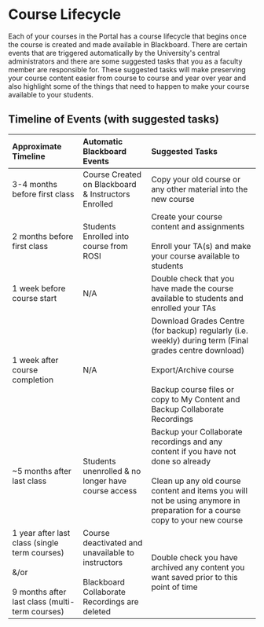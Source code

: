 # Course Lifecycle

Each of your courses in the Portal has a course lifecycle that begins once the course is created and made available in Blackboard. There are certain events that are triggered automatically by the University's central administrators and there are some suggested tasks that you as a faculty member are responsible for. These suggested tasks will make preserving your course content easier from course to course and year over year and also highlight some of the things that need to happen to make your course available to your students.

## Timeline of Events (with suggested tasks)

|Approximate Timeline|Automatic Blackboard Events|Suggested Tasks|
|:------|:-----|:----|
|3-4 months before first class|Course Created on Blackboard & Instructors Enrolled|Copy your old course or any other material into the new course|
|2 months before first class|Students Enrolled into course from ROSI|Create your course content and assignments <br><br>Enroll your TA(s) and make your course available to students|
|1 week before course start|N/A|Double check that you have made the course available to students and enrolled your TAs|
|1 week after course completion |N/A|Download Grades Centre (for backup)	regularly (i.e. weekly) during term (Final grades centre download)<br><br> Export/Archive course<br><br>Backup course files or copy to My Content and Backup Collaborate Recordings|
|~5 months after last class|Students unenrolled & no longer have course access|Backup your Collaborate recordings and any content if you have not done so already<br><br>Clean up any old course content and items you will not be using anymore in preparation for a course copy to your new course|
|1 year after last class (single term courses)<br><br> &/or <br><br> 9 months after last class (multi-term courses)| Course deactivated and unavailable to instructors<br><br>Blackboard Collaborate Recordings are deleted| Double check you have archived any content you want saved prior to this point of time|
